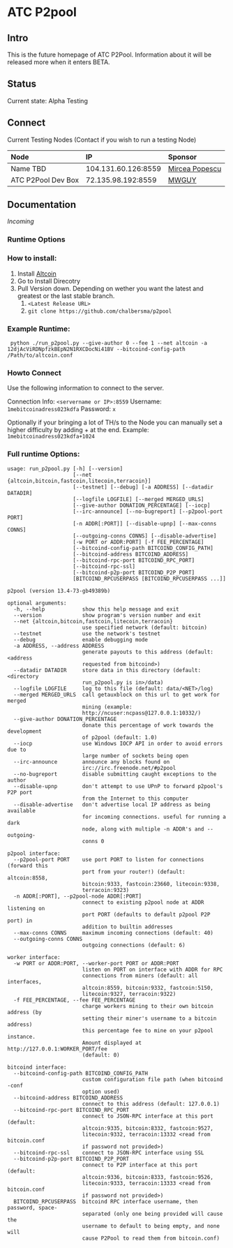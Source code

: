 # ATC P2pool

## Intro

This is the future homepage of ATC P2Pool. Information about it will be released more when it enters BETA.

## Status
Current state: Alpha Testing

## Connect 

Current Testing Nodes (Contact if you wish to run a testing Node)

| Node		| IP					| Sponsor								|
|:----------|:----------------------|:--------------------------------------|
| Name TBD  | 104.131.60.126:8559	| [Mircea Popescu](http://trilema.com/)|
| ATC P2Pool Dev Box | 72.135.98.192:8559 | [MWGUY](http://mwguy.us/) |

## Documentation

*Incoming*

### Runtime Options

### How to install:

1. Install [Altcoin](http://therealaltcoin.org/)
1. Go to Install Direcotry
2. Pull Version down. Depending on wether you want the latest and greatest or the last stable branch.
    1. ```<Latest Release URL>```
    2. ```git clone https://github.com/chalbersma/p2pool```

### Example Runtime:

```
 python ./run_p2pool.py --give-author 0 --fee 1 --net altcoin -a 12djAcViRDNpfzkBEpN2N1RXCDocNi41BV --bitcoind-config-path /Path/to/altcoin.conf
```

### Howto Connect

Use the following information to connect to the server.

Connection Info: ```<servername or IP>:8559```
Username: ```1mebitcoinadress023kdfa```
Password: ```x```

Optionally if your bringing a lot of TH/s to the Node you can manually set a higher difficulty by adding +<diff> at the end. Example: ```1mebitcoinadress023kdfa+1024```

### Full runtime Options:

```
usage: run_p2pool.py [-h] [--version]
                     [--net {altcoin,bitcoin,fastcoin,litecoin,terracoin}]
                     [--testnet] [--debug] [-a ADDRESS] [--datadir DATADIR]
                     [--logfile LOGFILE] [--merged MERGED_URLS]
                     [--give-author DONATION_PERCENTAGE] [--iocp]
                     [--irc-announce] [--no-bugreport] [--p2pool-port PORT]
                     [-n ADDR[:PORT]] [--disable-upnp] [--max-conns CONNS]
                     [--outgoing-conns CONNS] [--disable-advertise]
                     [-w PORT or ADDR:PORT] [-f FEE_PERCENTAGE]
                     [--bitcoind-config-path BITCOIND_CONFIG_PATH]
                     [--bitcoind-address BITCOIND_ADDRESS]
                     [--bitcoind-rpc-port BITCOIND_RPC_PORT]
                     [--bitcoind-rpc-ssl]
                     [--bitcoind-p2p-port BITCOIND_P2P_PORT]
                     [BITCOIND_RPCUSERPASS [BITCOIND_RPCUSERPASS ...]]

p2pool (version 13.4-73-gb49389b)

optional arguments:
  -h, --help            show this help message and exit
  --version             show program's version number and exit
  --net {altcoin,bitcoin,fastcoin,litecoin,terracoin}
                        use specified network (default: bitcoin)
  --testnet             use the network's testnet
  --debug               enable debugging mode
  -a ADDRESS, --address ADDRESS
                        generate payouts to this address (default: <address
                        requested from bitcoind>)
  --datadir DATADIR     store data in this directory (default: <directory
                        run_p2pool.py is in>/data)
  --logfile LOGFILE     log to this file (default: data/<NET>/log)
  --merged MERGED_URLS  call getauxblock on this url to get work for merged
                        mining (example:
                        http://ncuser:ncpass@127.0.0.1:10332/)
  --give-author DONATION_PERCENTAGE
                        donate this percentage of work towards the development
                        of p2pool (default: 1.0)
  --iocp                use Windows IOCP API in order to avoid errors due to
                        large number of sockets being open
  --irc-announce        announce any blocks found on
                        irc://irc.freenode.net/#p2pool
  --no-bugreport        disable submitting caught exceptions to the author
  --disable-upnp        don't attempt to use UPnP to forward p2pool's P2P port
                        from the Internet to this computer
  --disable-advertise   don't advertise local IP address as being available
                        for incoming connections. useful for running a dark
                        node, along with multiple -n ADDR's and --outgoing-
                        conns 0

p2pool interface:
  --p2pool-port PORT    use port PORT to listen for connections (forward this
                        port from your router!) (default: altcoin:8558,
                        bitcoin:9333, fastcoin:23660, litecoin:9338,
                        terracoin:9323)
  -n ADDR[:PORT], --p2pool-node ADDR[:PORT]
                        connect to existing p2pool node at ADDR listening on
                        port PORT (defaults to default p2pool P2P port) in
                        addition to builtin addresses
  --max-conns CONNS     maximum incoming connections (default: 40)
  --outgoing-conns CONNS
                        outgoing connections (default: 6)

worker interface:
  -w PORT or ADDR:PORT, --worker-port PORT or ADDR:PORT
                        listen on PORT on interface with ADDR for RPC
                        connections from miners (default: all interfaces,
                        altcoin:8559, bitcoin:9332, fastcoin:5150,
                        litecoin:9327, terracoin:9322)
  -f FEE_PERCENTAGE, --fee FEE_PERCENTAGE
                        charge workers mining to their own bitcoin address (by
                        setting their miner's username to a bitcoin address)
                        this percentage fee to mine on your p2pool instance.
                        Amount displayed at http://127.0.0.1:WORKER_PORT/fee
                        (default: 0)

bitcoind interface:
  --bitcoind-config-path BITCOIND_CONFIG_PATH
                        custom configuration file path (when bitcoind -conf
                        option used)
  --bitcoind-address BITCOIND_ADDRESS
                        connect to this address (default: 127.0.0.1)
  --bitcoind-rpc-port BITCOIND_RPC_PORT
                        connect to JSON-RPC interface at this port (default:
                        altcoin:9335, bitcoin:8332, fastcoin:9527,
                        litecoin:9332, terracoin:13332 <read from bitcoin.conf
                        if password not provided>)
  --bitcoind-rpc-ssl    connect to JSON-RPC interface using SSL
  --bitcoind-p2p-port BITCOIND_P2P_PORT
                        connect to P2P interface at this port (default:
                        altcoin:9336, bitcoin:8333, fastcoin:9526,
                        litecoin:9333, terracoin:13333 <read from bitcoin.conf
                        if password not provided>)
  BITCOIND_RPCUSERPASS  bitcoind RPC interface username, then password, space-
                        separated (only one being provided will cause the
                        username to default to being empty, and none will
                        cause P2Pool to read them from bitcoin.conf)
```
